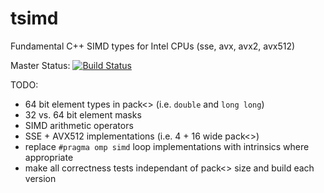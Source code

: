 # tsimd
Fundamental C++ SIMD types for Intel CPUs (sse, avx, avx2, avx512)

Master Status: [![Build Status](https://travis-ci.org/jeffamstutz/tsimd.svg?branch=master)](https://travis-ci.org/jeffamstutz/tsimd)

TODO:

- 64 bit element types in pack<> (i.e. ```double``` and ```long long```)
- 32 vs. 64 bit element masks
- SIMD arithmetic operators
- SSE + AVX512 implementations (i.e. 4 + 16 wide pack<>)
- replace ```#pragma omp simd``` loop implementations with intrinsics where appropriate
- make all correctness tests independant of pack<> size and build each version
